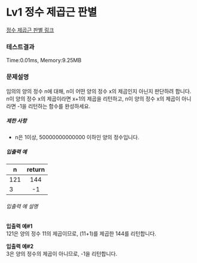 # Lv1 정수 제곱근 판별
 [정수 제곱근 판별 링크]("https://school.programmers.co.kr/learn/courses/30/lessons/12934")

### 테스트결과
 Time:0.01ms, Memory:9.25MB

### 문제설명
<p>임의의 양의 정수 n에 대해, n이 어떤 양의 정수 x의 제곱인지 아닌지 판단하려 합니다.<br>
n이 양의 정수 x의 제곱이라면 x+1의 제곱을 리턴하고, n이 양의 정수 x의 제곱이 아니라면 -1을 리턴하는 함수를 완성하세요.</p>

<h5>제한 사항</h5>

<ul>
    <li>n은 1이상,  50000000000000 이하인 양의 정수입니다.</li>
</ul>

<h5>입출력 예</h5>
<table class="table">
    <thead><tr>
        <th>n</th>
        <th style="text-align: center">return</th>
    </tr>
    </thead>
    <tbody><tr>
        <td>121</td>
        <td style="text-align: center">144</td>
    </tr>
    <tr>
        <td>3</td>
        <td style="text-align: center">-1</td>
    </tr>
    </tbody>
</table>
<h6>입출력 예 설명</h6>

<p><strong>입출력 예#1</strong><br>
121은 양의 정수 11의 제곱이므로, (11+1)를 제곱한 144를 리턴합니다.</p>

<p><strong>입출력 예#2</strong><br>
3은 양의 정수의 제곱이 아니므로, -1을 리턴합니다.</p>
